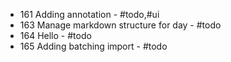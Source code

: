 - 161 Adding annotation - #todo,#ui
- 163 Manage markdown structure for day - #todo
- 164 Hello - #todo
- 165 Adding batching import - #todo
